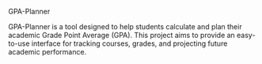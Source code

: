 GPA-Planner

GPA-Planner is a tool designed to help students calculate and plan their academic Grade Point Average (GPA). This project aims to provide an easy-to-use interface for tracking courses, grades, and projecting future academic performance.



